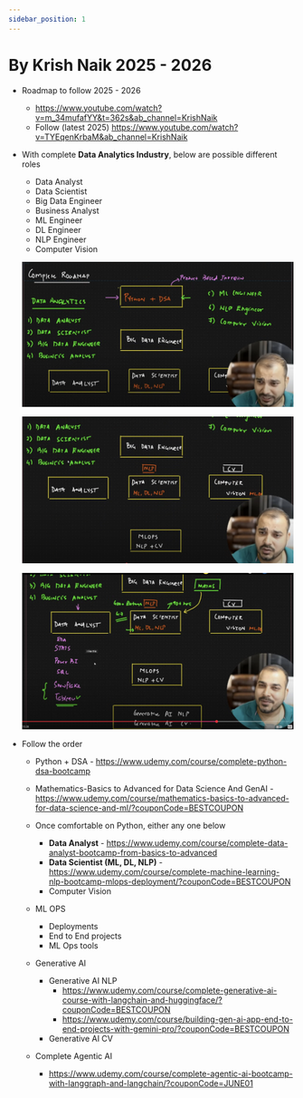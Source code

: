 ```yaml
---
sidebar_position: 1
---
```


# By Krish Naik 2025 - 2026

- Roadmap to follow 2025 - 2026

  - https://www.youtube.com/watch?v=m_34mufafYY&t=362s&ab_channel=KrishNaik
  - Follow (latest 2025) https://www.youtube.com/watch?v=TYEqenKrbaM&ab_channel=KrishNaik

- With complete **Data Analytics Industry**, below are possible different roles

  - Data Analyst
  - Data Scientist
  - Big Data Engineer
  - Business Analyst
  - ML Engineer
  - DL Engineer
  - NLP Engineer
  - Computer Vision

  ![alt text](./img/roadmap-1-1.png)

  ![alt text](./img/roadmap-1-2.png)

  ![alt text](./img/roadmap-1-3.png)

- Follow the order

  - Python + DSA - https://www.udemy.com/course/complete-python-dsa-bootcamp
  - Mathematics-Basics to Advanced for Data Science And GenAI - https://www.udemy.com/course/mathematics-basics-to-advanced-for-data-science-and-ml/?couponCode=BESTCOUPON
  - Once comfortable on Python, either any one below
    - **Data Analyst** - https://www.udemy.com/course/complete-data-analyst-bootcamp-from-basics-to-advanced
    - **Data Scientist (ML, DL, NLP)** - https://www.udemy.com/course/complete-machine-learning-nlp-bootcamp-mlops-deployment/?couponCode=BESTCOUPON
    - Computer Vision
  - ML OPS
    - Deployments
    - End to End projects
    - ML Ops tools
  - Generative AI

    - Generative AI NLP
      - https://www.udemy.com/course/complete-generative-ai-course-with-langchain-and-huggingface/?couponCode=BESTCOUPON
      - https://www.udemy.com/course/building-gen-ai-app-end-to-end-projects-with-gemini-pro/?couponCode=BESTCOUPON
    - Generative AI CV

  - Complete Agentic AI
    - https://www.udemy.com/course/complete-agentic-ai-bootcamp-with-langgraph-and-langchain/?couponCode=JUNE01
